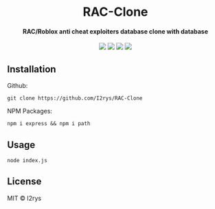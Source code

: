 
<h1 align="center">RAC-Clone</h1>
<h4 align="center">RAC/Roblox anti cheat exploiters database clone with database</h4>
<p align="center">
	<a href="https://github.com/I2rys/RAC-Clone/blob/main/LICENSE"><img src="https://img.shields.io/github/license/I2rys/RAC-Clone?style=flat-square"></img></a>
	<a href="https://github.com/I2rys/RAC-Clone"><img src="https://bettercodehub.com/edge/badge/I2rys/RAC-Clone?branch=main"></a>
	<a href="https://github.com/I2rys/RAC-Clone/issues"><img src="https://img.shields.io/github/issues/I2rys/RAC-Clone.svg"></img></a>
	<a href="https://nodejs.org/"><img src="https://img.shields.io/badge/-Nodejs-green?style=flat-square&logo=Node.js"></img></a>
</p>


## Installation
Github:

    git clone https://github.com/I2rys/RAC-Clone

NPM Packages:

    npm i express && npm i path
    
## Usage

    node index.js

## License
MIT © I2rys
